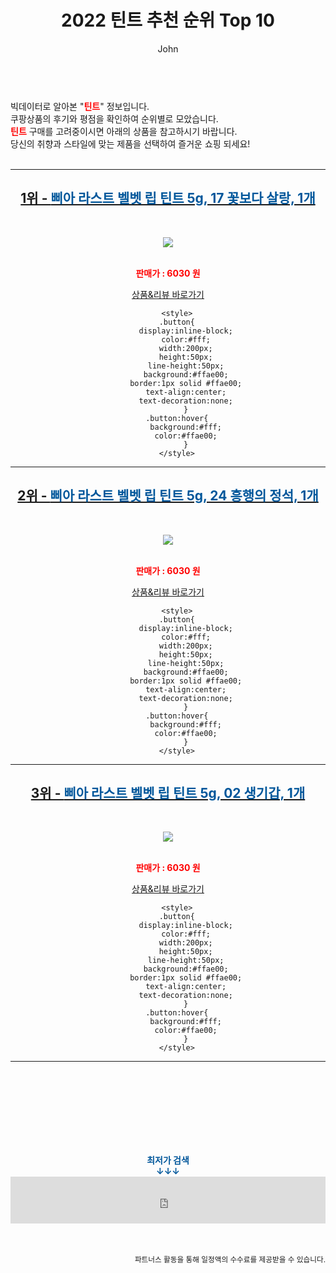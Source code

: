 ﻿---
layout: post
title:  "2022 틴트 추천 순위 Top 10"
author: John
categories: [ 화장품/미용 ]
tags: [ 틴트, 틴트 선글라스, 틴트 추천, 틴트 립스틱 차이, 틴트어카, 틴트 유통기한, 틴트렌즈, 틴트 원래 용도, 틴트 제이미, 틴트 바르는법 ]
image: https://static.coupangcdn.com/image/product/image/vendoritem/2018/10/22/3586134733/2abc68fb-8c11-4596-8b43-108530de09f0.jpg 
description: "2022 틴트 추천 순위 Top 10 관련 상품으로 가장 고객 선호도가 높은 제품입니다."
toc: true
toc_sticky: true
---

<br>
빅데이터로 알아본 "<b><font color='#ff0000'>틴트</font></b>" 정보입니다.
<br>
쿠팡상품의 후기와 평점을 확인하여 순위별로 모았습니다.
<br>
<b><font color='#ff0000'>틴트</font></b>  구매를 고려중이시면 아래의 상품을 참고하시기 바랍니다.
<br>
당신의 취향과 스타일에 맞는 제품을 선택하여 즐거운 쇼핑 되세요!
<br><br>
<hr>
<p>
    
<center><h2><a href="https://link.coupang.com/re/AFFSDP?lptag=AF7307611&pageKey=39504601&itemId=238392659&vendorItemId=3586134733&traceid=V0-153-0b9cfd49582a8811&requestid=20221101090014436294976" target="_blank"><b>1위 - <font color='#01579B'>삐아 라스트 벨벳 립 틴트 5g, 17 꽃보다 살랑, 1개</font></b></a></h2><br>

<a href="https://link.coupang.com/re/AFFSDP?lptag=AF7307611&pageKey=39504601&itemId=238392659&vendorItemId=3586134733&traceid=V0-153-0b9cfd49582a8811&requestid=20221101090014436294976" target="_blank"><img src="https://static.coupangcdn.com/image/product/image/vendoritem/2018/10/22/3586134733/2abc68fb-8c11-4596-8b43-108530de09f0.jpg"></a><br><br>

<b><font color='#ff0000'>판매가 : 6030 원</font></b><br>

<a href="https://link.coupang.com/re/AFFSDP?lptag=AF7307611&pageKey=39504601&itemId=238392659&vendorItemId=3586134733&traceid=V0-153-0b9cfd49582a8811&requestid=20221101090014436294976" target="_blank" class="button">상품&리뷰 바로가기</a><p>

        <style>
        .button{
            display:inline-block;
            color:#fff;
            width:200px;
            height:50px;
            line-height:50px;
            background:#ffae00;
            border:1px solid #ffae00;
            text-align:center;
            text-decoration:none;
            }
        .button:hover{
            background:#fff;
            color:#ffae00;
            }
        </style>

<hr>

<center><h2><a href="https://link.coupang.com/re/AFFSDP?lptag=AF7307611&pageKey=39504601&itemId=410856240&vendorItemId=4007569524&traceid=V0-153-0b9cfd49582a8811&requestid=20221101090014436294976" target="_blank"><b>2위 - <font color='#01579B'>삐아 라스트 벨벳 립 틴트 5g, 24 흥행의 정석, 1개</font></b></a></h2><br>

<a href="https://link.coupang.com/re/AFFSDP?lptag=AF7307611&pageKey=39504601&itemId=410856240&vendorItemId=4007569524&traceid=V0-153-0b9cfd49582a8811&requestid=20221101090014436294976" target="_blank"><img src="https://static.coupangcdn.com/image/retail/images/2018/09/19/16/4/f7a033a7-3ef1-4d02-8c17-6cb3d3694017.jpg"></a><br><br>

<b><font color='#ff0000'>판매가 : 6030 원</font></b><br>

<a href="https://link.coupang.com/re/AFFSDP?lptag=AF7307611&pageKey=39504601&itemId=410856240&vendorItemId=4007569524&traceid=V0-153-0b9cfd49582a8811&requestid=20221101090014436294976" target="_blank" class="button">상품&리뷰 바로가기</a><p>

        <style>
        .button{
            display:inline-block;
            color:#fff;
            width:200px;
            height:50px;
            line-height:50px;
            background:#ffae00;
            border:1px solid #ffae00;
            text-align:center;
            text-decoration:none;
            }
        .button:hover{
            background:#fff;
            color:#ffae00;
            }
        </style>

<hr>

<center><h2><a href="https://link.coupang.com/re/AFFSDP?lptag=AF7307611&pageKey=39504601&itemId=145027192&vendorItemId=3318365196&traceid=V0-153-0b9cfd49582a8811&requestid=20221101090014436294976" target="_blank"><b>3위 - <font color='#01579B'>삐아 라스트 벨벳 립 틴트 5g, 02 생기갑, 1개</font></b></a></h2><br>

<a href="https://link.coupang.com/re/AFFSDP?lptag=AF7307611&pageKey=39504601&itemId=145027192&vendorItemId=3318365196&traceid=V0-153-0b9cfd49582a8811&requestid=20221101090014436294976" target="_blank"><img src="https://static.coupangcdn.com/image/product/image/vendoritem/2018/10/02/3318365196/455233fb-3658-4832-8426-1cab9f776fde.jpg"></a><br><br>

<b><font color='#ff0000'>판매가 : 6030 원</font></b><br>

<a href="https://link.coupang.com/re/AFFSDP?lptag=AF7307611&pageKey=39504601&itemId=145027192&vendorItemId=3318365196&traceid=V0-153-0b9cfd49582a8811&requestid=20221101090014436294976" target="_blank" class="button">상품&리뷰 바로가기</a><p>

        <style>
        .button{
            display:inline-block;
            color:#fff;
            width:200px;
            height:50px;
            line-height:50px;
            background:#ffae00;
            border:1px solid #ffae00;
            text-align:center;
            text-decoration:none;
            }
        .button:hover{
            background:#fff;
            color:#ffae00;
            }
        </style>

<hr>

<br><br><br><br><br><br><br>
<center><b><font color='#01579B' size='medium'>최저가 검색<br>
↓↓↓</font></b></center>
<center><iframe src="https://coupa.ng/b1Tbjx" width="100%" height="75" frameborder="0" scrolling="no" referrerpolicy="unsafe-url"></iframe></center>
<br><br>
<p>
<small>
    <div align="right">파트너스 활동을 통해 일정액의 수수료를 제공받을 수 있습니다.</div>
</small>
</p>
